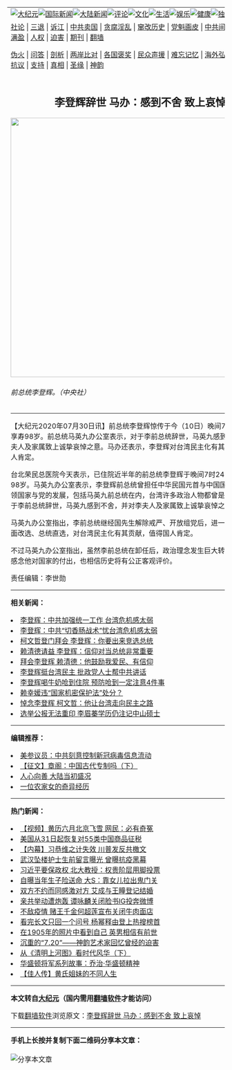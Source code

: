 <a name="1" id="1" target="_blank"></a><span id="1"></span>
<table align=center border="0"><tr><td colspan="2" VALIGN=TOP><a href="https://github.com/hvezsg3018/djy/blob/master/gb/nsc413.md#1"><img src="https://raw.githubusercontent.com/hvezsg3018/www/master/t/djy/1.jpg" title="大纪元"></a><a href="https://github.com/hvezsg3018/djy/blob/master/gb/n24hr.md#1"><img src="https://raw.githubusercontent.com/hvezsg3018/www/master/t/djy/3.jpg" title="国际新闻"></a><a href="https://github.com/hvezsg3018/djy/blob/master/gb/nsc413.md#1"><img src="https://raw.githubusercontent.com/hvezsg3018/www/master/t/djy/4.jpg" title="大陆新闻"></a><a href="https://github.com/hvezsg3018/djy/blob/master/gb/news392.md#1"><img src="https://raw.githubusercontent.com/hvezsg3018/www/master/t/djy/5.jpg" title="评论"></a><a href="https://github.com/hvezsg3018/djy/blob/master/gb/news2007.md#1"><img src="https://raw.githubusercontent.com/hvezsg3018/www/master/t/djy/6.jpg" title="文化"></a><a href="https://github.com/hvezsg3018/djy/blob/master/gb/news2008.md#1"><img src="https://raw.githubusercontent.com/hvezsg3018/www/master/t/djy/7.jpg" title="生活"></a><a href="https://github.com/hvezsg3018/djy/blob/master/gb/ncyule.md#1"><img src="https://raw.githubusercontent.com/hvezsg3018/www/master/t/djy/8.jpg" title="娱乐"></a><a href="https://github.com/hvezsg3018/djy/blob/master/gb/nsc1002.md#1"><img src="https://raw.githubusercontent.com/hvezsg3018/www/master/t/djy/9.jpg" title="健康"><a href="https://github.com/hvezsg3018/djy/blob/master/gb/nf6092.md#1"><img src="https://raw.githubusercontent.com/hvezsg3018/www/master/t/djy/10a.jpg" title="独家"></a><a href="https://github.com/hvezsg3018/djy/blob/master/gb/nf4514.md#1"><img src="https://raw.githubusercontent.com/hvezsg3018/www/master/t/djy/12a.jpg" title="头条"></a></td></tr>
<tr><td colspan="2" VALIGN=TOP><a target="_blank" href="https://github.com/hvezsg3018/djy/blob/master/gb/9p.md#1">社论</a> | <a target="_blank" href="https://github.com/hvezsg3018/djy/blob/master/gb/nf5657.md#1">三退</a> | <a target="_blank" href="https://github.com/hvezsg3018/djy/blob/master/gb/nf6124.md#1">诉江</a> | <a target="_blank" href="https://github.com/hvezsg3018/djy/blob/master/gb/nf1176117.md#1">中共卖国</a> | <a target="_blank" href="https://github.com/hvezsg3018/djy/blob/master/gb/nf5773.md#1">贪腐淫乱</a> | <a target="_blank" href="https://github.com/hvezsg3018/djy/blob/master/gb/nf1176115.md#1">窜改历史</a> | <a target="_blank" href="https://github.com/hvezsg3018/djy/blob/master/gb/nf1176107.md#1">党魁画皮</a> | <a target="_blank" href="https://github.com/hvezsg3018/djy/blob/master/gb/nf1320400.md#1">中共间谍</a> | <a target="_blank" href="https://github.com/hvezsg3018/djy/blob/master/gb/nf1176114.md#1">破坏传统</a> | <a target="_blank" href="https://github.com/hvezsg3018/ntdtv/blob/master/gb/prog447_1.md#1">恶贯满盈</a> | <a target="_blank" href="https://github.com/hvezsg3018/djy/blob/master/gb/ncid278.md#1">人权</a> | <a target="_blank" href="https://github.com/hvezsg3018/djy/blob/master/gb/nf1176111.md#1">迫害</a> | <a target="_blank" href="https://gitlab.com/szzdlab/mh-qikan/blob/master/README.md#1">期刊</a> | <a target="_blank" href="https://github.com/hvezsg3018/www/blob/master/README.md?zsrh#8">翻墙</a></p><p><a target="_blank" href="https://github.com/hvezsg3018/djy/blob/master/gb/nf5562.md#1">伪火</a> | <a target="_blank" href="https://github.com/hvezsg3018/djy/blob/master/gb/nf4378.md#1">问答</a> | <a target="_blank" href="https://github.com/hvezsg3018/djy/blob/master/gb/nf5792.md#1">剖析</a> | <a target="_blank" href="https://github.com/hvezsg3018/djy/blob/master/gb/nf5735.md#1">两岸比对</a> | <a target="_blank" href="https://github.com/hvezsg3018/djy/blob/master/gb/nf6119.md#1">各国褒奖</a> | <a target="_blank" href="https://github.com/hvezsg3018/djy/blob/master/gb/nf6120.md#1">民众声援</a> | <a target="_blank" href="https://github.com/hvezsg3018/djy/blob/master/gb/nf1188594.md#1">难忘记忆</a> | <a target="_blank" href="https://github.com/hvezsg3018/djy/blob/master/gb/nf3180.md#1">海外弘传</a> | <a target="_blank" href="https://github.com/hvezsg3018/djy/blob/master/gb/nf5410.md#1">万人上访</a> | <a target="_blank" href="https://github.com/hvezsg3018/ntdtv/blob/master/gb/prog1530_1.md#1">和平抗议</a> | <a target="_blank" href="https://github.com/hvezsg3018/djy/blob/master/gb/nf4386.md#1">支持</a> | <a target="_blank" href="https://github.com/hvezsg3018/djy/blob/master/gb/nf4389.md#1">真相</a> | <a target="_blank" href="https://github.com/hvezsg3018/djy/blob/master/gb/nf5790.md#1">圣缘</a> | <a target="_blank" href="https://github.com/hvezsg3018/djy/blob/master/gb/nf4786.md#1">神韵</a></td></tr>
<tr><td VALIGN=TOP width="626"><h2 align=center>李登辉辞世 马办：感到不舍 致上哀悼</h2>
<img width="600" src="https://i.epochtimes.com/assets/uploads/2005/10/5102318091538-600x400.jpg" />
<h6>前总统李登辉。（中央社）
</h6>
<hr>
<p>【大纪元2020年07月30日讯】前总统<ahref="https://github.com/hvezsg3018/djy/blob/master/gb/tag/%E6%9D%8E%E7%99%BB%E8%BE%89.md#1">李登辉</a>惊传于今（10日）晚间7时24分过世，享寿98岁。前总统<ahref="https://github.com/hvezsg3018/djy/blob/master/gb/tag/%E9%A9%AC%E8%8B%B1%E4%B9%9D.md#1">马英九</a>办公室表示，对于李前总统辞世，马英九感到不舍，并对李夫人及家属致上诚挚哀悼之意。<ahref="https://github.com/hvezsg3018/djy/blob/master/gb/tag/%E9%A9%AC%E5%8A%9E.md#1">马办</a>还表示，<ahref="https://github.com/hvezsg3018/djy/blob/master/gb/tag/%E6%9D%8E%E7%99%BB%E8%BE%89.md#1">李登辉</a>对台湾民主化有其贡献，值得国人肯定。</p>
<p>台北荣民总医院今天表示，已住院近半年的前总统李登辉于晚间7时24分过世，享寿98岁。<ahref="https://github.com/hvezsg3018/djy/blob/master/gb/tag/%E9%A9%AC%E8%8B%B1%E4%B9%9D.md#1">马英九</a>办公室表示，李登辉前总统曾担任中华民国元首与中国国民党主席，带领国家与党的发展，包括马英九前总统在内，台湾许多政治人物都曾是他的部属。对于李前总统辞世，马英九感到不舍，并对李夫人及家属致上诚挚哀悼之意。</p>
<p>马英九办公室指出，李前总统继经国先生解除戒严、开放组党后，进一步推动国会全面改选、总统直选，对台湾民主化有其贡献，值得国人肯定。</p>
<p>不过马英九办公室指出，虽然李前总统在卸任后，政治理念发生巨大转变，马英九仍感念他对国家的付出，也相信历史将有公正客观评价。</p>
<p>责任编辑：李世勋</p>

<hr>


<strong>相关新闻：</strong>
<li><a href="https://github.com/hvezsg3018/djy/blob/master/gb/19/1/5/n10955441.md#1">李登辉：中共加强统一工作 台湾危机感太弱</a></li>
<li><a href="https://github.com/hvezsg3018/djy/blob/master/gb/19/1/9/n10963851.md#1">李登辉：中共“切香肠战术”忧台湾危机感太弱</a></li>
<li><a href="https://github.com/hvezsg3018/djy/blob/master/gb/19/2/20/n11058674.md#1">柯文哲登门拜会 李登辉：你要出来竞选总统</a></li>
<li><a href="https://github.com/hvezsg3018/djy/blob/master/gb/19/3/19/n11124425.md#1">赖清德请益 李登辉：信仰对当总统非常重要</a></li>
<li><a href="https://github.com/hvezsg3018/djy/blob/master/gb/19/3/20/n11125947.md#1">拜会李登辉 赖清德：他鼓励我爱民、有信仰</a></li>
<li><a href="https://github.com/hvezsg3018/djy/blob/master/gb/19/10/22/n11604963.md#1">李登辉挺台湾民主 批政党人士帮中共讲话</a></li>
<li><a href="https://github.com/hvezsg3018/djy/blob/master/gb/20/2/25/n11895758.md#1">李登辉喝牛奶呛到住院 预防呛到一定注意4件事</a></li>
<li><a href="https://github.com/hvezsg3018/djy/blob/master/gb/20/7/30/n12294833.md#1">赖幸媛违“国家机密保护法”处分？</a></li>
<li><a href="https://github.com/hvezsg3018/djy/blob/master/gb/20/7/30/n12294948.md#1">悼念李登辉 柯文哲：他让台湾走向民主之路</a></li>
<li><a href="https://github.com/hvezsg3018/djy/blob/master/gb/20/7/30/n12294244.md#1">选举公报无法重印 李眉蓁学历仍注记中山硕士</a></li>
<hr>


<strong>编辑推荐：</strong>
<li><a href="https://github.com/onzhi266/djy/blob/master/gb/20/2/22/n11887949.md#1">美参议员：中共刻意控制新冠病毒信息流动</a></li>
<li><a href="https://github.com/tsiac2612/djy/blob/master/gb/19/4/11/n11180163.md#1" target="_blank">【征文】章阁：中国古代专制吗（下）</a></li><li><a href="https://github.com/hvezsg3018/djy/blob/master/gb/15/7/17/n4482910.md?dfh#1" target="_blank">人心向善 大陆当初盛况</a></li><li><a href="https://github.com/tsiac2612/djy/blob/master/gb/16/7/18/n8113058.md#1" target="_blank">一位农家女的奇异经历</a></li>
<hr>

<strong>热门新闻：</strong>
<li><a href="https://github.com/hvezsg3018/djy/blob/master/gb/20/7/29/n12291106.md#1">【视频】黄历六月北京飞雪 网民：必有奇冤</a></li>
<li><a href="https://github.com/hvezsg3018/djy/blob/master/gb/20/7/28/n12290545.md#1">美国从31日起恢复对55类中国商品征税</a></li>
<li><a href="https://github.com/hvezsg3018/djy/blob/master/gb/20/7/24/n12280824.md#1">【内幕】习恭维之计失效 川普发反共檄文</a></li>
<li><a href="https://github.com/hvezsg3018/djy/blob/master/gb/20/7/29/n12293305.md#1">武汉坠楼护士生前留言曝光 曾曝抗疫黑幕</a></li>
<li><a href="https://github.com/hvezsg3018/djy/blob/master/gb/20/7/28/n12289743.md#1">习近平要保政权 北大教授：权贵阶层用脚投票</a></li>
<li><a href="https://github.com/hvezsg3018/djy/blob/master/gb/20/7/27/n12287645.md#1">自曝当年生子险送命 大S：靠女儿拉出鬼门关</a></li>
<li><a href="https://github.com/hvezsg3018/djy/blob/master/gb/20/7/28/n12289207.md#1">双方不约而同感激对方 艾成与王瞳登记结婚</a></li>
<li><a href="https://github.com/hvezsg3018/djy/blob/master/gb/20/7/28/n12290343.md#1">亲共举动遭炮轰 谭咏麟关闭脸书IG投奔微博</a></li>
<li><a href="https://github.com/hvezsg3018/djy/blob/master/gb/20/7/27/n12287781.md#1">不敌疫情 赌王千金何超莲宣布关闭牛肉面店</a></li>
<li><a href="https://github.com/hvezsg3018/djy/blob/master/gb/20/7/28/n12290665.md#1">看完长文只回一个问号 杨幂释由登上热搜榜首</a></li>
<li><a href="https://github.com/hvezsg3018/djy/blob/master/gb/20/7/29/n12291800.md#1">在1905年的照片中看到自己 英男相信有前世</a></li>
<li><a href="https://github.com/hvezsg3018/djy/blob/master/gb/20/7/28/n12288658.md#1">沉重的“7.20”——神韵艺术家回忆曾经的迫害</a></li>
<li><a href="https://github.com/hvezsg3018/djy/blob/master/gb/9/4/4/n2484963.md#1">从《清明上河图》看时代风华（下）</a></li>
<li><a href="https://github.com/hvezsg3018/djy/blob/master/gb/20/7/16/n12261035.md#1">华盛顿将军系列故事：乔治·华盛顿精神</a></li>
<li><a href="https://github.com/hvezsg3018/djy/blob/master/gb/20/7/25/n12283672.md#1">【佳人传】黄氏姐妹的不同人生</a></li>
<hr>

<strong>本文转自<a href="https://www.epochtimes.com">大纪元</a>（国内需用<a href="https://github.com/hvezsg3018/www/blob/master/README.md#8">翻墙软件</a>才能访问）</strong><p>下载<a href="https://github.com/hvezsg3018/www/blob/master/README.md#8">翻墙软件</a>浏览原文：<a href="https://www.epochtimes.com/gb/20/7/30/n12295094.htm">李登辉辞世 马办：感到不舍 致上哀悼</a></p><hr>

<strong>手机上长按并复制下面二维码分享本文章：</strong><br><br><img src="http://d1p1.ip.zn2.us/v.php?action=qrcode&url=https://github.com/hvezsg3018/djy/blob/master/gb/20/7/30/n12295094.md%231" title="分享本文章"></td><td VALIGN=TOP><a href="https://github.com/hvezsg3018/djy/blob/master/gb/16/1/21/n4622075.md?dfh#1" target="_blank"><img src="https://raw.githubusercontent.com/hvezsg3018/djy/master/gb/300/wei-f1.jpg" title="中共的伪火骗局"  alt="中共的伪火骗局"></a><br><a href="https://github.com/hvezsg3018/www/blob/master/README.md?dfh#9" target="_blank"><img src="https://raw.githubusercontent.com/hvezsg3018/djy/master/gb/300/yong-h.jpg" title="永恒的见证"  alt="永恒的见证"></a><br><a href="https://github.com/hvezsg3018/djy/blob/master/gb/13/9/29/n3974789.md?dfh#1" target="_blank"><img src="https://raw.githubusercontent.com/hvezsg3018/djy/master/gb/300/shang-lnz.jpg" title="善良女子被中共投男牢"  alt="善良女子被中共投男牢"></a><br><a href="https://github.com/hvezsg3018/djy/blob/master/gb/16/3/16/n4663449.md?dfh#1" target="_blank"><img src="https://raw.githubusercontent.com/hvezsg3018/djy/master/gb/300/huo-z3.jpg" title="警卫目击活摘器官"  alt="警卫目击活摘器官"></a><br><a href="https://github.com/hvezsg3018/djy/blob/master/gb/16/8/7/n8177641.md?dfh#1" target="_blank"><img src="https://raw.githubusercontent.com/hvezsg3018/djy/master/gb/300/huo-z4.jpg" title="证人描述活摘恐怖"  alt="证人描述活摘恐怖"></a><br><a href="https://github.com/hvezsg3018/djy/blob/master/gb/10/4/19/n2881569.md?dfh#1" target="_blank"><img src="https://raw.githubusercontent.com/hvezsg3018/djy/master/gb/300/huo-z1.jpg" title="揭开活摘器官黑幕"  alt="揭开活摘器官黑幕"></a><br><a href="https://github.com/hvezsg3018/djy/blob/master/gb/10/11/7/n3077476.md?dfh#1" target="_blank"><img src="https://raw.githubusercontent.com/hvezsg3018/djy/master/gb/300/ma-ks.jpg" title="马克思的成魔之路"  alt="马克思的成魔之路"></a><br><a href="https://github.com/hvezsg3018/djy/blob/master/gb/14/6/9/n4173977.md?dfh#1" target="_blank"><img src="https://raw.githubusercontent.com/hvezsg3018/djy/master/gb/300/chang-zs.jpg" title="藏字石 蕴天机"  alt="藏字石 蕴天机"></a><br><a href="https://github.com/hvezsg3018/djy/blob/master/gb/18/5/10/n10381511.md?dfh#1" target="_blank"><img src="https://raw.githubusercontent.com/hvezsg3018/djy/master/gb/300/st1.jpg" title="关注3亿人三退"  alt="关注3亿人三退"></a><br><a href="https://github.com/hvezsg3018/djy/blob/master/gb/18/3/21/n10237682.md?dfh#1" target="_blank"><img src="https://raw.githubusercontent.com/hvezsg3018/djy/master/gb/300/jie-t.jpg" title="解体中共复兴中华"  alt="解体中共复兴中华"></a><br><a href="https://github.com/hvezsg3018/djy/blob/master/gb/9/2/9/n2422991.md?dfh#1" target="_blank"><img src="https://raw.githubusercontent.com/hvezsg3018/djy/master/gb/300/gao-zs.jpg" title="中共迫害良心律师"  alt="中共迫害良心律师"></a><br><a href="https://github.com/hvezsg3018/djy/blob/master/gb/18/12/9/n10900044.md?dfh#1" target="_blank"><img src="https://raw.githubusercontent.com/hvezsg3018/djy/master/gb/300/sj1.jpg" title="303万人举报江泽民"  alt="303万人举报江泽民"></a><br><a href="https://github.com/hvezsg3018/djy/blob/master/gb/18/8/28/n10672014.md?dfh#1" target="_blank"><img src="https://raw.githubusercontent.com/hvezsg3018/djy/master/gb/300/sj2.jpg" title="这些官员为何起诉江泽民"  alt="这些官员为何起诉江泽民"></a><br><a href="https://github.com/hvezsg3018/djy/blob/master/gb/8/12/18/n2367165.md?dfh#1" target="_blank"><img src="https://raw.githubusercontent.com/hvezsg3018/djy/master/gb/300/liangan.jpg" title="海峡两岸的强烈对比"  alt="海峡两岸的强烈对比"></a><br><a href="https://github.com/hvezsg3018/djy/blob/master/gb/15/12/10/n4593139.md?dfh#1" target="_blank"><img src="https://raw.githubusercontent.com/hvezsg3018/djy/master/gb/300/jia-ndzl.jpg" title="加拿大总理的贺信"  alt="加拿大总理的贺信"></a><br><a href="https://github.com/hvezsg3018/djy/blob/master/gb/11/6/17/n3289382.md?dfh#1" target="_blank"><img src="https://raw.githubusercontent.com/hvezsg3018/djy/master/gb/300/xiao-wd.jpg" title="探寻真相兼听则明"  alt="探寻真相兼听则明"></a><br><a href="https://github.com/hvezsg3018/djy/blob/master/gb/18/10/27/n10812623.md?dfh#1" target="_blank"><img src="https://raw.githubusercontent.com/hvezsg3018/djy/master/gb/300/yindu.jpg" title="印度媒体报道东方"  alt="印度媒体报道东方"></a><br><a href="https://github.com/hvezsg3018/djy/blob/master/gb/18/6/9/n10469652.md?dfh#1" target="_blank"><img src="https://raw.githubusercontent.com/hvezsg3018/djy/master/gb/300/xie-j.jpg" title="不一样的海外校园"  alt="不一样的海外校园"></a><br><a href="https://github.com/hvezsg3018/djy/blob/master/gb/7/4/5/n1669415.md?dfh#1" target="_blank"><img src="https://raw.githubusercontent.com/hvezsg3018/djy/master/gb/300/li-up.jpg" title="从大师到徒弟的传奇"  alt="从大师到徒弟的传奇"></a><br><a href="https://github.com/hvezsg3018/djy/blob/master/gb/17/5/26/n9191512.md?dfh#1" target="_blank"><img src="https://raw.githubusercontent.com/hvezsg3018/djy/master/gb/300/zfl2.jpg" title="亿万人与东方一本奇书"  alt="亿万人与东方一本奇书"></a><br><a href="https://github.com/hvezsg3018/djy/blob/master/gb/13/11/27/n4020290.md?dfh#1" target="_blank"><img src="https://raw.githubusercontent.com/hvezsg3018/djy/master/gb/300/zhen-h.jpg" title="大陆见不到的震撼场面"  alt="大陆见不到的震撼场面"></a><br><a href="https://github.com/hvezsg3018/djy/blob/master/gb/15/7/17/n4482910.md?dfh#1" target="_blank"><img src="https://raw.githubusercontent.com/hvezsg3018/djy/master/gb/300/dalu-sk.jpg" title="人心向善 大陆当初盛况"  alt="人心向善 大陆当初盛况"></a><br><a href="https://github.com/hvezsg3018/djy/blob/master/gb/19/1/5/n10955468.md?dfh#1" target="_blank"><img src="https://raw.githubusercontent.com/hvezsg3018/djy/master/gb/300/zfl1.jpg" title="追寻真理 这书讲什么"  alt="追寻真理 这书讲什么"></a><br><a href="https://github.com/hvezsg3018/www/blob/master/README.md?dfh#1" target="_blank"><img src="https://raw.githubusercontent.com/hvezsg3018/djy/master/gb/300/fq1.jpg" title="下载免费翻墙软件"  alt="下载免费翻墙软件"></a><br></td></tr></table>

